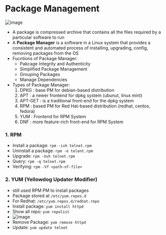# Package Management
![image](https://github.com/itsarkcodes/Mastering-DevOps/assets/87442305/55ba1b31-1c2b-46fb-91cc-473ee5e0fa00)

- A package is compressed archive that contains all the files required by a particular software to run
- A **Package Manager** is a software in a Linux system that provides a consistent and automated process of installing, upgrading, config, removing packages from the OS
- Fucntions of Package Manager:
  - Pakcage Integrity and Authenticity
  - Simplified Package Management
  - Grouping Packages
  - Manage Dependencies
- Types of Package Manager:
  1. DPKG : base PM for debian-based distribution
  2. APT : a newer frontend for dpkg system (ubunut, linux mint)
  3. APT-GET : is a traditional front-end for the dpkg system
  4. RPM : based PM for Red Hat-based distribution (redhat, centos, fedora)
  5. YUM : Frontend for RPM System
  6. DNF : more feature-rich front-end for RPM System

### 1. RPM
- Install a package: ```rpm -ivh telnet.rpm``` 
- Uninstall a package: ```rpm -e telent.rpm```
- Upgrade: ```rpm -Uvh telnet.rpm```
- Query: ```rpm -q telnet.rpm```
- Verifying: ```rpm -Vf <path-of-file>```

### 2. YUM (Yellowdog Updater Modifier)
- still used RPM PM to install packages
- Package stored at ```/etc/yum.repos.d```
- For Redhat: ```/etc/yum.repos.d/redhat.repo```
- Install package: ```yum install httpd```
- Show all repo: ```yum repolist```
- ![image](https://github.com/itsarkcodes/Mastering-DevOps/assets/87442305/d6ca8f59-462d-4816-b970-7fb56f6b2871)
- Remove Package: ```yum remove httpd```
- Update: ```yum update telnet```

